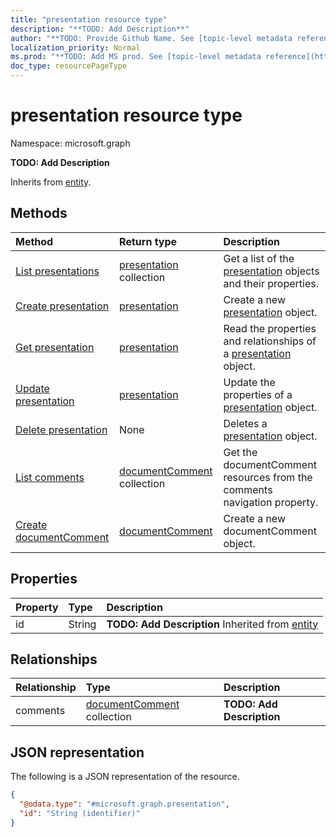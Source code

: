 ```yaml
---
title: "presentation resource type"
description: "**TODO: Add Description**"
author: "**TODO: Provide Github Name. See [topic-level metadata reference](https://msgo.azurewebsites.net/add/document/guidelines/metadata.html#topic-level-metadata)**"
localization_priority: Normal
ms.prod: "**TODO: Add MS prod. See [topic-level metadata reference](https://msgo.azurewebsites.net/add/document/guidelines/metadata.html#topic-level-metadata)**"
doc_type: resourcePageType
---
```


# presentation resource type

Namespace: microsoft.graph



**TODO: Add Description**


Inherits from [entity](../resources/entity.md).

## Methods
|Method|Return type|Description|
|:---|:---|:---|
|[List presentations](../api/presentation-list.md)|[presentation](../resources/presentation.md) collection|Get a list of the [presentation](../resources/presentation.md) objects and their properties.|
|[Create presentation](../api/presentation-create.md)|[presentation](../resources/presentation.md)|Create a new [presentation](../resources/presentation.md) object.|
|[Get presentation](../api/presentation-get.md)|[presentation](../resources/presentation.md)|Read the properties and relationships of a [presentation](../resources/presentation.md) object.|
|[Update presentation](../api/presentation-update.md)|[presentation](../resources/presentation.md)|Update the properties of a [presentation](../resources/presentation.md) object.|
|[Delete presentation](../api/presentation-delete.md)|None|Deletes a [presentation](../resources/presentation.md) object.|
|[List comments](../api/presentation-list-comments.md)|[documentComment](../resources/documentcomment.md) collection|Get the documentComment resources from the comments navigation property.|
|[Create documentComment](../api/presentation-post-comments.md)|[documentComment](../resources/documentcomment.md)|Create a new documentComment object.|

## Properties
|Property|Type|Description|
|:---|:---|:---|
|id|String|**TODO: Add Description** Inherited from [entity](../resources/entity.md)|

## Relationships
|Relationship|Type|Description|
|:---|:---|:---|
|comments|[documentComment](../resources/documentcomment.md) collection|**TODO: Add Description**|

## JSON representation
The following is a JSON representation of the resource.
<!-- {
  "blockType": "resource",
  "keyProperty": "id",
  "@odata.type": "microsoft.graph.presentation",
  "baseType": "microsoft.graph.entity",
  "openType": false
}
-->
``` json
{
  "@odata.type": "#microsoft.graph.presentation",
  "id": "String (identifier)"
}
```

